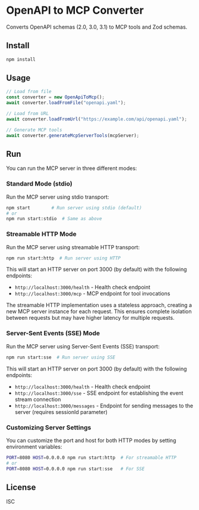 # OpenAPI to MCP Converter

Converts OpenAPI schemas (2.0, 3.0, 3.1) to MCP tools and Zod schemas.

## Install

```bash
npm install
```

## Usage

```javascript
// Load from file
const converter = new OpenApiToMcp();
await converter.loadFromFile("openapi.yaml");

// Load from URL
await converter.loadFromUrl("https://example.com/api/openapi.yaml");

// Generate MCP tools
await converter.generateMcpServerTools(mcpServer);
```

## Run

You can run the MCP server in three different modes:

### Standard Mode (stdio)

Run the MCP server using stdio transport:

```bash
npm start        # Run server using stdio (default)
# or
npm run start:stdio  # Same as above
```

### Streamable HTTP Mode

Run the MCP server using streamable HTTP transport:

```bash
npm run start:http  # Run server using HTTP
```

This will start an HTTP server on port 3000 (by default) with the following endpoints:

- `http://localhost:3000/health` - Health check endpoint
- `http://localhost:3000/mcp` - MCP endpoint for tool invocations

The streamable HTTP implementation uses a stateless approach, creating a new MCP server instance for each request. This ensures complete isolation between requests but may have higher latency for multiple requests.

### Server-Sent Events (SSE) Mode

Run the MCP server using Server-Sent Events (SSE) transport:

```bash
npm run start:sse  # Run server using SSE
```

This will start an HTTP server on port 3000 (by default) with the following endpoints:

- `http://localhost:3000/health` - Health check endpoint
- `http://localhost:3000/sse` - SSE endpoint for establishing the event stream connection
- `http://localhost:3000/messages` - Endpoint for sending messages to the server (requires sessionId parameter)

### Customizing Server Settings

You can customize the port and host for both HTTP modes by setting environment variables:

```bash
PORT=8080 HOST=0.0.0.0 npm run start:http  # For streamable HTTP
# or
PORT=8080 HOST=0.0.0.0 npm run start:sse   # For SSE
```

## License

ISC
